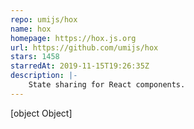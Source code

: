 ```yaml
---
repo: umijs/hox
name: hox
homepage: https://hox.js.org
url: https://github.com/umijs/hox
stars: 1458
starredAt: 2019-11-15T19:26:35Z
description: |-
    State sharing for React components.
---
```


[object Object]
